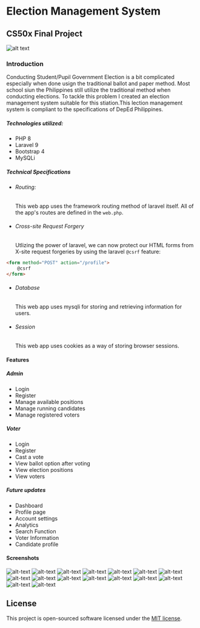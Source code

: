# Election Management System
## CS50x Final Project


![alt text](https://raw.githubusercontent.com/laravel/art/master/logo-lockup/5%20SVG/2%20CMYK/1%20Full%20Color/laravel-logolockup-cmyk-red.svg "Laravel")
### Introduction
Conducting Student/Pupil Government Election is a bit complicated especially when done usign the traditional ballot and paper method. Most school siun the Philippines still utilize the traditional method when conducting elections. To tackle this problem I created an election management system suitable for this stiation.This lection management system is compliant to the specifications of DepEd Philippines.

##### Technologies utilized:

- PHP 8
- Laravel 9
- Bootstrap 4
- MySQLi

##### Technical Specifications
- ###### Routing:
    This web app uses the framework routing method of laravel itself. All of the app's routes are defined in the `web.php`.
- ###### Cross-site Request Forgery
    Utlizing the power of laravel, we can now  protect our HTML forms from X-site request forgeries by using the laravel `@csrf` feature:
```HTML
<form method="POST" action="/profile">
    @csrf
</form>
```
- ###### Database
    This web app uses mysqli for storing and retrieving information for users.
- ###### Session
    This web app uses cookies as a way of storing browser sessions.

#### Features
##### Admin
- Login
- Register
- Manage available positions
- Manage running candidates
- Manage registered voters

##### Voter
- Login
- Register
- Cast a vote
- View ballot option after voting
- View election positions
- View voters

##### Future updates
- Dashboard
- Profile page
- Account settings
- Analytics
- Search Function
- Voter Information
- Candidate profile

#### Screenshots
![alt-text](./screenshots/Screenshot%20(74).png)
![alt-text](./screenshots/Screenshot%20(75).png)
![alt-text](./screenshots/Screenshot%20(76).png)
![alt-text](./screenshots/Screenshot%20(77).png)
![alt-text](./screenshots/Screenshot%20(78).png)
![alt-text](./screenshots/Screenshot%20(79).png)
![alt-text](./screenshots/Screenshot%20(81).png)
![alt-text](./screenshots/Screenshot%20(82).png)
![alt-text](./screenshots/Screenshot%20(83).png)
![alt-text](./screenshots/Screenshot%20(84).png)
![alt-text](./screenshots/Screenshot%20(85).png)
![alt-text](./screenshots/Screenshot%20(86).png)
![alt-text](./screenshots/Screenshot%20(87).png)
![alt-text](./screenshots/Screenshot%20(88).png)
![alt-text](./screenshots/Screenshot%20(89).png)
![alt-text](./screenshots/Screenshot%20(90).png)

## License
This project is open-sourced software licensed under the [MIT license](https://opensource.org/licenses/MIT).
